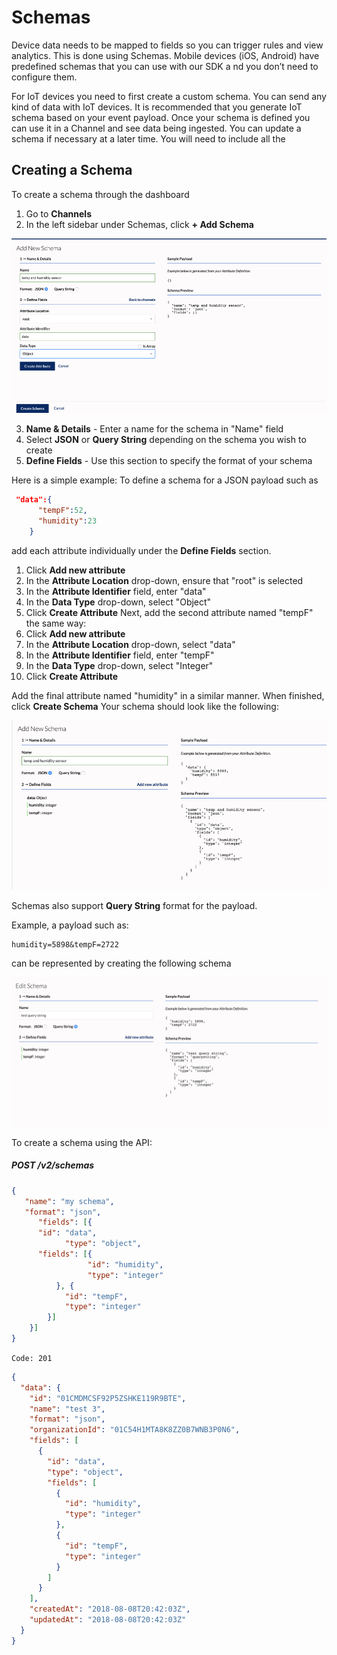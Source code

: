 # Schemas

Device data needs to be mapped to fields so you can trigger rules and view analytics. 
This is done using Schemas. Mobile devices (iOS, Android) have predefined schemas that you can use with our SDK a
nd you don’t need to configure them.

For IoT devices you need to first create a custom schema. You can send any kind of data with IoT devices.
It is recommended that you generate IoT schema based on your event payload. 
Once your schema is defined you can use it in a Channel and see data being ingested. 
You can update a schema if necessary at a later time. You will need to include all the 

## Creating a Schema

To create a schema through the dashboard
1. Go to **Channels**
2. In the left sidebar under Schemas, click **+ Add Schema**

![](images/schema_adding_schema.png)

3. **Name & Details** - Enter a name for the schema in "Name" field
4. Select **JSON** or **Query String** depending on the schema you wish to create
5. **Define Fields** - Use this section to specify the format of your schema


Here is a simple example:
To define a schema for a JSON payload such as
```json
 "data":{
      "tempF":52,
      "humidity":23
    }
```
add each attribute individually under the **Define Fields** section.

1. Click **Add new attribute**
2. In the **Attribute Location** drop-down, ensure that "root" is selected
3. In the **Attribute Identifier** field, enter "data"
4. In the **Data Type** drop-down, select "Object"
5. Click **Create Attribute** 
Next, add the second attribute named "tempF" the same way:  
6. Click **Add new attribute**
7. In the **Attribute Location** drop-down, select "data"
8. In the **Attribute Identifier** field, enter "tempF"
9. In the **Data Type** drop-down, select "Integer"
10. Click **Create Attribute**

Add the final attribute named "humidity" in a similar manner. When finished, click **Create Schema**  Your schema should look like the following:

![](images/schema_json_schema_example.png)

Schemas also support **Query String** format for the payload.

Example, a payload such as:
```
humidity=5898&tempF=2722
```
can be represented by creating the following schema

![](images/schema_query_string_example.png)

To create a schema using the API:

##### POST /v2/schemas

```json
{
   "name": "my schema",
   "format": "json",
	  "fields": [{
      "id": "data",
		    "type": "object",
      "fields": [{
			     "id": "humidity",
			     "type": "integer"
		  }, {
			"id": "tempF",
			"type": "integer"
		}]
	}]
}
```
`Code: 201`
```json
{
  "data": {
    "id": "01CMDMCSF92P5ZSHKE119R9BTE",
    "name": "test 3",
    "format": "json",
    "organizationId": "01C54H1MTA8K8ZZ0B7WNB3P0N6",
    "fields": [
      {
        "id": "data",
        "type": "object",
        "fields": [
          {
            "id": "humidity",
            "type": "integer"
          },
          {
            "id": "tempF",
            "type": "integer"
          }
        ]
      }
    ],
    "createdAt": "2018-08-08T20:42:03Z",
    "updatedAt": "2018-08-08T20:42:03Z"
  }
}
```
